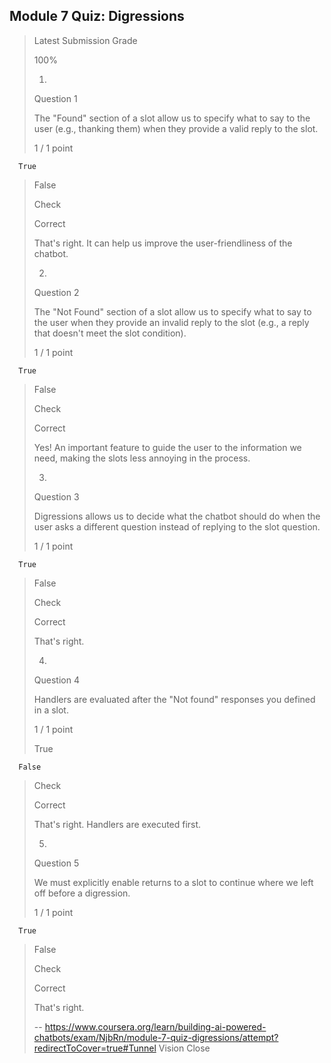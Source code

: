 ## Module 7 Quiz: Digressions
> 
> Latest Submission Grade
> 
> 100%
> 
> 1.
> 
> Question 1
> 
> The "Found" section of a slot allow us to specify what to say to the user (e.g., thanking them) when they provide a valid reply to the slot.
> 
> 1 / 1 point
> 

      True 
> 
>  False 
> 
> Check
> 
> Correct
> 
> That's right. It can help us improve the user-friendliness of the chatbot.
> 
> 2.
> 
> Question 2
> 
> The "Not Found" section of a slot allow us to specify what to say to the user when they provide an invalid reply to the slot (e.g., a reply that doesn't meet the slot condition).
> 
> 1 / 1 point
> 

      True 
> 
>  False 
> 
> Check
> 
> Correct
> 
> Yes! An important feature to guide the user to the information we need, making the slots less annoying in the process.
> 
> 3.
> 
> Question 3
> 
> Digressions allows us to decide what the chatbot should do when the user asks a different question instead of replying to the slot question.
> 
> 1 / 1 point
> 

      True 
> 
>  False 
> 
> Check
> 
> Correct
> 
> That's right.
> 
> 4.
> 
> Question 4
> 
> Handlers are evaluated after the "Not found" responses you defined in a slot.
> 
> 1 / 1 point
> 
>  True 
> 

      False 
> 
> Check
> 
> Correct
> 
> That's right. Handlers are executed first.
> 
> 5.
> 
> Question 5
> 
> We must explicitly enable returns to a slot to continue where we left off before a digression.
> 
> 1 / 1 point
> 

      True 
> 
>  False 
> 
> Check
> 
> Correct
> 
> That's right.
>
> -- https://www.coursera.org/learn/building-ai-powered-chatbots/exam/NjbRn/module-7-quiz-digressions/attempt?redirectToCover=true#Tunnel Vision Close
